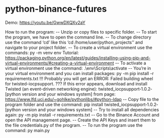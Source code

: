 # python-binance-futures
Demo: https://youtu.be/GwwDXQXv2aY

How to run the program:
-- Unzip or copy files to specific folder.
-- To start the program, we have to open the command line.
-- To change directory use the command ‘cd’ like this ‘cd /home/user/python_projects’’ and navigate to your project folder.
-- To create a virtual environment use the commands:
py -m venv env
Tutorial: https://packaging.python.org/en/latest/guides/installing-using-pip-and-virtual-environments/#creating-a-virtual-environment
-- To activate a virtual environment use the command:
.\env\Scripts\activate
-- You’re in your virtual environment and you can install packages:
py -m pip install -r requirements.txt
!!! Probably you will get an ERROR: Failed building wheel for twisted-iocpsupport.
??? If this error appears, download and install Twisted (an event-driven networking engine): twisted_iocpsupport‑1.0.2‑ [python version and your windows system] from page:
https://www.lfd.uci.edu/~gohlke/pythonlibs/#python-ldap
-- Copy file to the program folder and use the command:
pip install twisted_iocpsupport‑1.0.2‑ [python version and your windows system]
-- Try to install all dependencies again:
py -m pip install -r requirements.txt
-- Go to the Binance Account and open the API management page.
-- Create the API Keys and insert them to the file credentials.py of the program.
-- To run the program use the command:
py main.py

